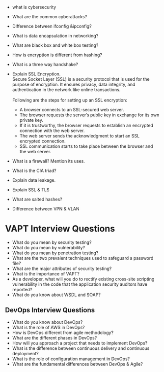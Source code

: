 - what is cybersecurity
- What are the common cyberattacks?
- Difference between ifconfig &ipconfig?
- What is data encapsulation in networking?
- What are black box and white box testing?
- How is encryption is different from hashing?
- What is a three way handshake?
- Explain SSL Encryption. <br>
  Secure Socket Layer (SSL) is a security protocol that is used for the purpose of encryption. It ensures privacy, data integrity, and authentication in the network like   online transactions.<br><br>
  Following are the steps for setting up an SSL encryption: 
  - A browser connects to an SSL-secured web server. 
  - The browser requests the server’s public key in exchange for its own private key. 
  - If it is trustworthy, the browser requests to establish an encrypted connection with the web server. 
  - The web server sends the acknowledgment to start an SSL encrypted connection. 
  - SSL communication starts to take place between the browser and the web server.
- What is a firewall? Mention its uses.
- What is the CIA triad?

- Explain data leakage.
- Explain SSL & TLS
- What are salted hashes?
- Difference between VPN & VLAN

# VAPT Interview Questions

- What do you mean by security testing?
- What do you mean by vulnerability?
- What do you mean by penetration testing?
- What are the two prevalent techniques used to safeguard a password file?
- What are the major attributes of security testing?
- What is the importance of VAPT?
- As a developer, what will you do to rectify existing cross-site scripting vulnerability in the code that the application security auditors have reported?
- What do you know about WSDL and SOAP?

## DevOps Interview Questions

- What do you know about DevOps?
- What is the role of AWS in DevOps?
- How is DevOps different from agile methodology?
- What are the different phases in DevOps?
- How will you approach a project that needs to implement DevOps?
- What is the difference between continuous delivery and continuous deployment?
- What is the role of configuration management in DevOps?
- What are the fundamental differences between DevOps & Agile?

